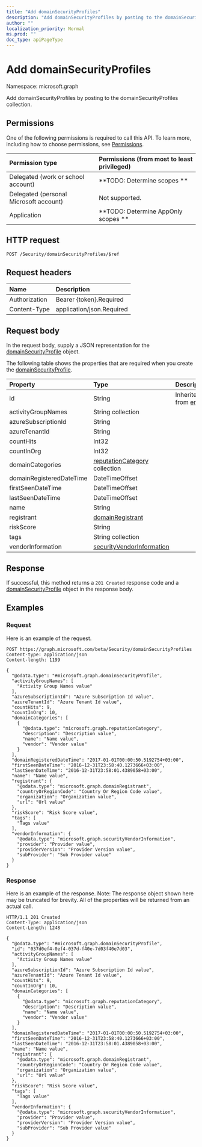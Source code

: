 ```yaml
---
title: "Add domainSecurityProfiles"
description: "Add domainSecurityProfiles by posting to the domainSecurityProfiles collection."
author: ""
localization_priority: Normal
ms.prod: ""
doc_type: apiPageType
---
```


# Add domainSecurityProfiles

Namespace: microsoft.graph

Add domainSecurityProfiles by posting to the domainSecurityProfiles collection.

## Permissions
One of the following permissions is required to call this API. To learn more, including how to choose permissions, see [Permissions](/concepts/permissions-reference.md).

|Permission type|Permissions (from most to least privileged)|
|:---|:---|
|Delegated (work or school account)|**TODO: Determine scopes **|
|Delegated (personal Microsoft account)|Not supported.|
|Application|**TODO: Determine AppOnly scopes **|

## HTTP request
<!-- {
  "blockType": "ignored"
}
-->
``` http
POST /Security/domainSecurityProfiles/$ref
```

## Request headers
|Name|Description|
|:---|:---|
|Authorization|Bearer {token}.Required|
|Content-Type|application/json.Required|

## Request body
In the request body, supply a JSON representation for the [domainSecurityProfile](../resources/domainsecurityprofile.md) object.

The following table shows the properties that are required when you create the [domainSecurityProfile](../resources/domainsecurityprofile.md).

|Property|Type|Description|
|:---|:---|:---|
|id|String| Inherited from [entity](../resources/entity.md)|
|activityGroupNames|String collection||
|azureSubscriptionId|String||
|azureTenantId|String||
|countHits|Int32||
|countInOrg|Int32||
|domainCategories|[reputationCategory](../resources/reputationcategory.md) collection||
|domainRegisteredDateTime|DateTimeOffset||
|firstSeenDateTime|DateTimeOffset||
|lastSeenDateTime|DateTimeOffset||
|name|String||
|registrant|[domainRegistrant](../resources/domainregistrant.md)||
|riskScore|String||
|tags|String collection||
|vendorInformation|[securityVendorInformation](../resources/securityvendorinformation.md)||



## Response
If successful, this method returns a `201 Created` response code and a [domainSecurityProfile](../resources/domainsecurityprofile.md) object in the response body.

## Examples

### Request
Here is an example of the request.
<!-- {
  "blockType": "request",
  "name": "create_domainsecurityprofile_from_"
}
-->
``` http
POST https://graph.microsoft.com/beta/Security/domainSecurityProfiles
Content-type: application/json
Content-length: 1199

{
  "@odata.type": "#microsoft.graph.domainSecurityProfile",
  "activityGroupNames": [
    "Activity Group Names value"
  ],
  "azureSubscriptionId": "Azure Subscription Id value",
  "azureTenantId": "Azure Tenant Id value",
  "countHits": 9,
  "countInOrg": 10,
  "domainCategories": [
    {
      "@odata.type": "microsoft.graph.reputationCategory",
      "description": "Description value",
      "name": "Name value",
      "vendor": "Vendor value"
    }
  ],
  "domainRegisteredDateTime": "2017-01-01T00:00:50.5192754+03:00",
  "firstSeenDateTime": "2016-12-31T23:58:40.1273666+03:00",
  "lastSeenDateTime": "2016-12-31T23:58:01.4389058+03:00",
  "name": "Name value",
  "registrant": {
    "@odata.type": "microsoft.graph.domainRegistrant",
    "countryOrRegionCode": "Country Or Region Code value",
    "organization": "Organization value",
    "url": "Url value"
  },
  "riskScore": "Risk Score value",
  "tags": [
    "Tags value"
  ],
  "vendorInformation": {
    "@odata.type": "microsoft.graph.securityVendorInformation",
    "provider": "Provider value",
    "providerVersion": "Provider Version value",
    "subProvider": "Sub Provider value"
  }
}
```

### Response
Here is an example of the response. Note: The response object shown here may be truncated for brevity. All of the properties will be returned from an actual call.
<!-- {
  "blockType": "response",
  "truncated": true,
  "@odata.type": "microsoft.graph.domainsecurityprofile"
}
-->
``` http
HTTP/1.1 201 Created
Content-Type: application/json
Content-Length: 1248

{
  "@odata.type": "#microsoft.graph.domainSecurityProfile",
  "id": "037d0ef4-0ef4-037d-f40e-7d03f40e7d03",
  "activityGroupNames": [
    "Activity Group Names value"
  ],
  "azureSubscriptionId": "Azure Subscription Id value",
  "azureTenantId": "Azure Tenant Id value",
  "countHits": 9,
  "countInOrg": 10,
  "domainCategories": [
    {
      "@odata.type": "microsoft.graph.reputationCategory",
      "description": "Description value",
      "name": "Name value",
      "vendor": "Vendor value"
    }
  ],
  "domainRegisteredDateTime": "2017-01-01T00:00:50.5192754+03:00",
  "firstSeenDateTime": "2016-12-31T23:58:40.1273666+03:00",
  "lastSeenDateTime": "2016-12-31T23:58:01.4389058+03:00",
  "name": "Name value",
  "registrant": {
    "@odata.type": "microsoft.graph.domainRegistrant",
    "countryOrRegionCode": "Country Or Region Code value",
    "organization": "Organization value",
    "url": "Url value"
  },
  "riskScore": "Risk Score value",
  "tags": [
    "Tags value"
  ],
  "vendorInformation": {
    "@odata.type": "microsoft.graph.securityVendorInformation",
    "provider": "Provider value",
    "providerVersion": "Provider Version value",
    "subProvider": "Sub Provider value"
  }
}
```


